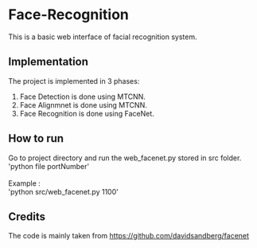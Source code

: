 # Face-Recognition

This is a basic web interface of facial recognition system.

## Implementation

The project is implemented in 3 phases:
  1. Face Detection is done using MTCNN.
  2. Face Alignmnet is done using MTCNN.
  3. Face Recognition is done using FaceNet.
  
## How to run
 
 Go to project directory and run the web_facenet.py stored in src folder.<br />
    'python file portNumber'<br /><br />
 Example :<br />
    'python src/web_facenet.py 1100'<br />
    
 ## Credits
 
 The code is mainly taken from https://github.com/davidsandberg/facenet
